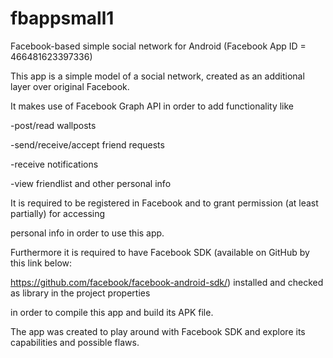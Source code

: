 fbappsmall1
===========

Facebook-based simple social network for Android (Facebook App ID = 466481623397336) 

This app is a simple model of a social network, created as an additional layer over original Facebook.

It makes use of Facebook Graph API in order to add functionality like

-post/read wallposts

-send/receive/accept friend requests

-receive notifications

-view friendlist and other personal info

It is required to be registered in Facebook and to grant permission (at least partially) for accessing

personal info in order to use this app.

Furthermore it is required to have Facebook SDK (available on GitHub by this link below:

https://github.com/facebook/facebook-android-sdk/) installed and checked as library in the project properties

in order to compile this app and build its APK file.

The app was created to play around with Facebook SDK and explore its capabilities and possible flaws.


